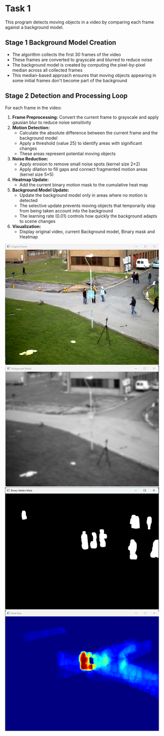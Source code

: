 # Task 1
This program detects moving objects in a video by comparing each frame against a
background model.

## Stage 1 Background Model Creation
- The algorithm collects the first 30 frames of the video
- These frames are converted to grayscale and blurred to reduce noise
- The background model is created by computing the pixel-by-pixel median across
all collected frames
- This median-based approach ensures that moving objects appearing in
some initial frames don't become part of the background

## Stage 2 Detection and Processing Loop

For each frame in the video:
1. **Frame Preprocessing:** Convert the current frame to grayscale and apply
gausian blur to reduce noise sensitivity
2. **Motion Detection:**
   - Calculate the absolute difference between the current frame and the background model
   - Apply a threshold (value 25) to identify areas with significant changes
   - These areas represent potential moving objects
3. **Noise Reduction:**
   - Apply erosion to remove small noise spots (kernel size 2×2)
   - Apply dilation to fill gaps and connect fragmented motion areas (kernel size 5×5)
4. **Heatmap Update:**
   - Add the current binary motion mask to the cumulative heat map
5. **Background Model Update:**
   - Update the background model only in areas where no motion is detected
   - The selective update prevents moving objects that temporarily stop from
   being taken account into the background
   - The learning rate (0.01) controls how quickly the background adapts to scene changes
6. **Visualization:**
   - Display original video, current Background model, Binary mask and Heatmap

![original.png](img/task1/original.png)
![backgroundmodel.png](img/task1/backgroundmodel.png)
![binary.png](img/task1/binary.png)
![heatmap.png](img/task1/heatmap.png)